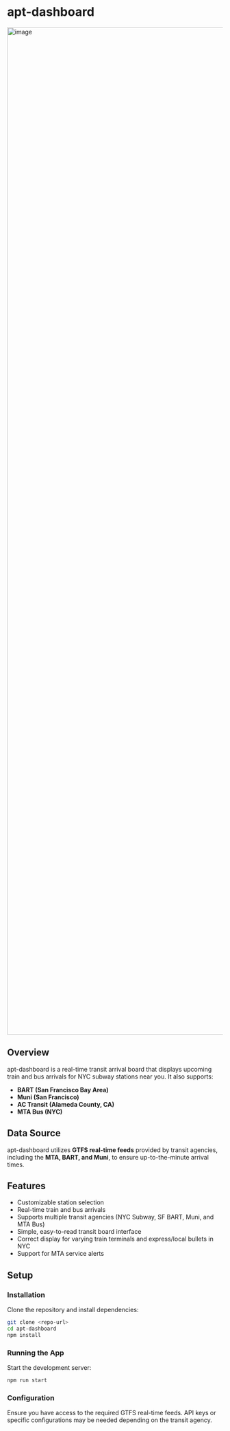 # apt-dashboard

<img width="2346" alt="image" src="https://github.com/user-attachments/assets/1fb33926-d75a-46e6-9e87-3258cd49ce0a" />

## Overview
apt-dashboard is a real-time transit arrival board that displays upcoming train and bus arrivals for NYC subway stations near you. It also supports:
- **BART (San Francisco Bay Area)**
- **Muni (San Francisco)**
- **AC Transit (Alameda County, CA)**
- **MTA Bus (NYC)**

## Data Source
apt-dashboard utilizes **GTFS real-time feeds** provided by transit agencies, including the **MTA, BART, and Muni**, to ensure up-to-the-minute arrival times.

## Features
- Customizable station selection
- Real-time train and bus arrivals
- Supports multiple transit agencies (NYC Subway, SF BART, Muni, and MTA Bus)
- Simple, easy-to-read transit board interface
- Correct display for varying train terminals and express/local bullets in NYC
- Support for MTA service alerts

## Setup
### Installation
Clone the repository and install dependencies:
```sh
git clone <repo-url>
cd apt-dashboard
npm install
```

### Running the App
Start the development server:
```sh
npm run start
```

### Configuration
Ensure you have access to the required GTFS real-time feeds. API keys or specific configurations may be needed depending on the transit agency.

